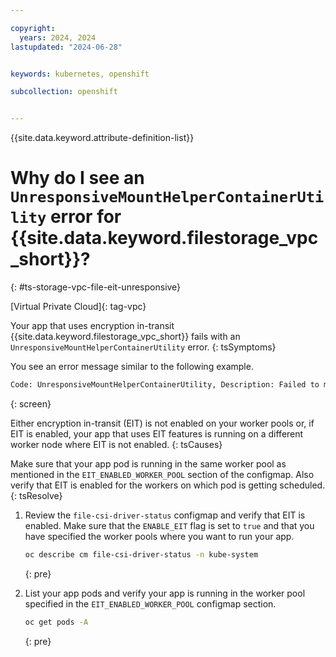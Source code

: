 ```yaml
---

copyright: 
  years: 2024, 2024
lastupdated: "2024-06-28"


keywords: kubernetes, openshift

subcollection: openshift


---
```


{{site.data.keyword.attribute-definition-list}}

# Why do I see an `UnresponsiveMountHelperContainerUtility` error for {{site.data.keyword.filestorage_vpc_short}}?
{: #ts-storage-vpc-file-eit-unresponsive}

[Virtual Private Cloud]{: tag-vpc}


Your app that uses encryption in-transit {{site.data.keyword.filestorage_vpc_short}} fails with an `UnresponsiveMountHelperContainerUtility` error.
{: tsSymptoms}

You see an error message similar to the following example.

```sh
Code: UnresponsiveMountHelperContainerUtility, Description: Failed to mount target because unable to make connection to mount helper container service., BackendError: Failed to send EIT based request. Failed with error: Post "http://unix/api/mount": dial unix /var/lib/ibmshare.sock: connect: no such file or directory, Action: Check if EIT is enabled from storage operator. Run command 'kubectl edit configmap addon-vpc-file-csi-driver-configmap -n kube-system' and set 'ENABLE_EIT' flag to 'true'.}
```
{: screen}

Either encryption in-transit (EIT) is not enabled on your worker pools or, if EIT is enabled, your app that uses EIT features is running on a different worker node where EIT is not enabled.
{: tsCauses}

Make sure that your app pod is running in the same worker pool as mentioned in the `EIT_ENABLED_WORKER_POOL` section of the configmap. Also verify that EIT is enabled for the workers on which pod is getting scheduled.
{: tsResolve}

1. Review the `file-csi-driver-status` configmap and verify that EIT is enabled. Make sure that the `ENABLE_EIT` flag is set to `true` and that you have specified the worker pools where you want to run your app.

    ```sh
    oc describe cm file-csi-driver-status -n kube-system
    ```
    {: pre}

1. List your app pods and verify your app is running in the worker pool specified in the `EIT_ENABLED_WORKER_POOL` configmap section.

    ```sh
    oc get pods -A
    ```
    {: pre}







